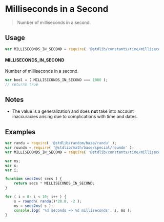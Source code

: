 <!--

@license Apache-2.0

Copyright (c) 2018 The Stdlib Authors.

Licensed under the Apache License, Version 2.0 (the "License");
you may not use this file except in compliance with the License.
You may obtain a copy of the License at

   http://www.apache.org/licenses/LICENSE-2.0

Unless required by applicable law or agreed to in writing, software
distributed under the License is distributed on an "AS IS" BASIS,
WITHOUT WARRANTIES OR CONDITIONS OF ANY KIND, either express or implied.
See the License for the specific language governing permissions and
limitations under the License.

-->

# Milliseconds in a Second

> Number of milliseconds in a second.

<section class="usage">

## Usage

```javascript
var MILLISECONDS_IN_SECOND = require( '@stdlib/constants/time/milliseconds-in-second' );
```

#### MILLISECONDS_IN_SECOND

Number of milliseconds in a second.

```javascript
var bool = ( MILLISECONDS_IN_SECOND === 1000 );
// returns true
```

</section>

<!-- /.usage -->

<section class="notes">

## Notes

-   The value is a generalization and does **not** take into account inaccuracies arising due to complications with time and dates. 

</section>

<!-- /.notes -->

<section class="examples">

## Examples

<!-- eslint no-undef: "error" -->

```javascript
var randu = require( '@stdlib/random/base/randu' );
var roundn = require( '@stdlib/math/base/special/roundn' );
var MILLISECONDS_IN_SECOND = require( '@stdlib/constants/time/milliseconds-in-second' );

var ms;
var s;
var i;

function secs2ms( secs ) {
    return secs * MILLISECONDS_IN_SECOND;
}

for ( i = 0; i < 10; i++ ) {
    s = roundn( randu()*20.0, -2 );
    ms = secs2ms( s );
    console.log( '%d seconds => %d milliseconds', s, ms );
}
```

</section>

<!-- /.examples -->

<section class="links">

</section>

<!-- /.links -->

